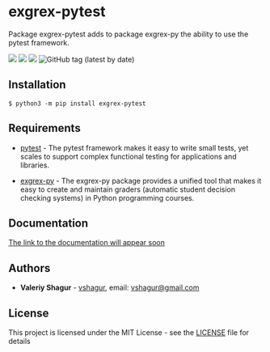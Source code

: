 # exgrex-pytest
Package exgrex-pytest adds to package exgrex-py the ability to use the pytest framework.

![](https://img.shields.io/static/v1?label=Python&message=3.6&color=blue)
![](https://img.shields.io/static/v1?label=OS&message=linux&color=blue)
![](https://img.shields.io/github/license/vshagur/exgrex)
![GitHub tag (latest by date)](https://img.shields.io/github/v/tag/vshagur/exgrex-pytest)

## Installation
```
$ python3 -m pip install exgrex-pytest
```

## Requirements
- [pytest](https://docs.pytest.org/en/stable/) - The pytest framework makes it easy to write small tests, yet scales to support complex functional testing for applications and libraries.

- [exgrex-py](https://github.com/vshagur/exgrex-py) - The exgrex-py package provides a unified tool that makes it easy to create and maintain graders (automatic student decision checking systems) in Python programming courses. 

## Documentation
[The link to the documentation will appear soon ]()

## Authors

* **Valeriy Shagur**  - [vshagur](https://github.com/vshagur), email: vshagur@gmail.com

## License

This project is licensed under the MIT License - see the [LICENSE](https://github.com/vshagur/exgrex-py/blob/docs/LICENSE) file for details
